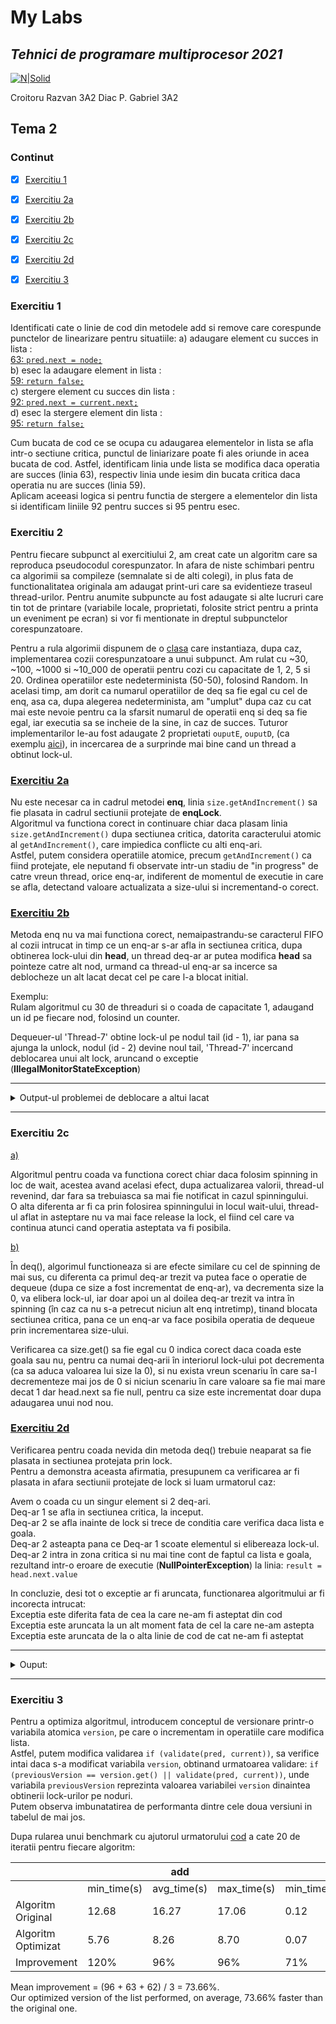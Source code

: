 # My Labs
## _Tehnici de programare multiprocesor 2021_
[![N|Solid](https://plati-taxe.uaic.ro/img/logo-retina1.png)](https://www.info.uaic.ro/)

Croitoru Razvan 3A2
Diac P. Gabriel 3A2



## Tema 2

### Continut
- [x] [Exercitiu 1](https://github.com/gabidiac11/multiprocessor-programming-techniques-java-homework-2/blob/main/README.md#exercitiu-1)
- [x] [Exercitiu 2a](https://github.com/gabidiac11/multiprocessor-programming-techniques-java-homework-2/blob/main/README.md#exercitiu-2a)
- [x] [Exercitiu 2b](https://github.com/gabidiac11/multiprocessor-programming-techniques-java-homework-2/blob/main/README.md#exercitiu-2b)
- [x] [Exercitiu 2c](https://github.com/gabidiac11/multiprocessor-programming-techniques-java-homework-2/blob/main/README.md#exercitiu-2c)
- [x] [Exercitiu 2d](https://github.com/gabidiac11/multiprocessor-programming-techniques-java-homework-2/blob/main/README.md#exercitiu-2d)
- [x] [Exercitiu 3](https://github.com/gabidiac11/multiprocessor-programming-techniques-java-homework-2/blob/main/README.md#exercitiu-3)


### Exercitiu 1

Identificati cate o linie de cod din metodele add si remove care corespunde punctelor de linearizare pentru situatiile:
a) adaugare element cu succes in lista :  
[63: `pred.next = node;`](https://github.com/gabidiac11/multiprocessor-programming-techniques-java-homework-2/blob/6f8e8c106fa0c74832ad76dd96126fd3e1ea35c0/TpmEx1/src/main/java/lists/CoarseList.java#L63)  
b) esec la adaugare element in lista :  
[59: `return false;`](https://github.com/gabidiac11/multiprocessor-programming-techniques-java-homework-2/blob/6f8e8c106fa0c74832ad76dd96126fd3e1ea35c0/TpmEx1/src/main/java/lists/CoarseList.java#L59)  
c) stergere element cu succes din lista :  
[92: `pred.next = current.next;`](https://github.com/gabidiac11/multiprocessor-programming-techniques-java-homework-2/blob/6f8e8c106fa0c74832ad76dd96126fd3e1ea35c0/TpmEx1/src/main/java/lists/CoarseList.java#L92)  
d) esec la stergere element din lista :  
[95: `return false;`](https://github.com/gabidiac11/multiprocessor-programming-techniques-java-homework-2/blob/6f8e8c106fa0c74832ad76dd96126fd3e1ea35c0/TpmEx1/src/main/java/lists/CoarseList.java#L95)  

Cum bucata de cod ce se ocupa cu adaugarea elementelor in lista se afla intr-o sectiune critica, punctul de liniarizare poate fi ales oriunde
in acea bucata de cod. Astfel, identificam linia unde lista se modifica daca operatia are succes (linia 63), respectiv linia unde iesim din bucata critica daca operatia nu are succes (linia 59).  
Aplicam aceeasi logica si pentru functia de stergere a elementelor din lista si identificam liniile 92 pentru succes si 95 pentru esec.

### Exercitiu 2

Pentru fiecare subpunct al exercitiului 2, am creat cate un algoritm care sa reproduca pseudocodul corespunzator. In afara de niste schimbari pentru ca algorimii sa compileze (semnalate si de alti colegi), in plus fata de functionalitatea originala am adaugat print-uri care sa evidentieze traseul thread-urilor. Pentru anumite subpuncte au fost adaugate si alte lucruri care tin tot de printare (variabile locale, proprietati, folosite strict pentru a printa un eveniment pe ecran) si vor fi mentionate in dreptul subpunctelor corespunzatoare.

Pentru a rula algorimii dispunem de o [clasa](https://github.com/gabidiac11/multiprocessor-programming-techniques-java-homework-2/blob/6f8e8c106fa0c74832ad76dd96126fd3e1ea35c0/TpmEx2/src/main/java/ThreadsRun.java#L6) care instantiaza, dupa caz, implementarea cozii corespunzatoare a unui subpunct. Am rulat cu ~30, ~100, ~1000 si ~10_000 de operatii pentru cozi cu capacitate de 1, 2, 5 si 20. Ordinea operatiilor este nedeterminista (50-50), folosind Random. In acelasi timp, am dorit ca numarul operatiilor de deq sa fie egal cu cel de enq, asa ca, dupa alegerea nedeterminista, am "umplut" dupa caz cu cat mai este nevoie pentru ca la sfarsit numarul de operatii enq si deq sa fie egal, iar executia sa se incheie de la sine, in caz de succes. Tuturor implementarilor le-au fost adaugate 2 proprietati `ouputE`, `ouputD`, (ca exemplu [aici](https://github.com/gabidiac11/multiprocessor-programming-techniques-java-homework-2/blob/6f8e8c106fa0c74832ad76dd96126fd3e1ea35c0/TpmEx2/src/main/java/a/BoundedQueue.java#L34)), in incercarea de a surprinde mai bine cand un thread a obtinut lock-ul.

### [Exercitiu 2a](https://github.com/gabidiac11/multiprocessor-programming-techniques-java-homework-2/blob/6f8e8c106fa0c74832ad76dd96126fd3e1ea35c0/TpmEx2/src/main/java/a/BoundedQueue.java#L9)

Nu este necesar ca in cadrul metodei **enq**, linia `size.getAndIncrement()` sa fie plasata in cadrul sectiunii protejate de **enqLock**.  
Algoritmul va functiona corect in continuare chiar daca plasam linia `size.getAndIncrement()` dupa sectiunea critica, datorita caracterului atomic
al `getAndIncrement()`, care impiedica conflicte cu alti enq-ari.  
Astfel, putem considera operatiile atomice, precum `getAndIncrement()` ca fiind protejate, ele neputand fi observate intr-un stadiu de "in progress" 
de catre vreun thread, orice enq-ar, indiferent de momentul de executie in care se afla, detectand valoare actualizata a size-ului si incrementand-o corect.

### [Exercitiu 2b](https://github.com/gabidiac11/multiprocessor-programming-techniques-java-homework-2/blob/6f8e8c106fa0c74832ad76dd96126fd3e1ea35c0/TpmEx2/src/main/java/b/BoundedQueue.java#L8)

Metoda enq nu va mai functiona corect, nemaipastrandu-se caracterul FIFO al cozii intrucat in timp ce un enq-ar s-ar afla in sectiunea critica,
dupa obtinerea lock-ului din **head**, un thread deq-ar ar putea modifica **head** sa pointeze catre alt nod, urmand ca thread-ul enq-ar sa incerce
sa deblocheze un alt lacat decat cel pe care l-a blocat initial.

Exemplu:  
Rulam algoritmul cu 30 de threaduri si o coada de capacitate 1, adaugand un id pe fiecare nod, folosind un counter.

Dequeuer-ul 'Thread-7' obtine lock-ul pe nodul tail (id - 1), iar pana sa ajunga la unlock, nodul (id - 2) devine noul tail,
'Thread-7' incercand deblocarea unui alt lock, aruncand o exceptie (**IllegalMonitorStateException**)

---

<details>
    <summary>
    Output-ul problemei de deblocare a altui lacat
    </summary>
-----------------Started test non-det [1 capacity, 30 num of threads]-----------------

DEQ: 'Thread-0' wants lock   
DEQ: 'Thread-1' wants lock   
DEQ: 'Thread-0' gets lock node-id-0  

DEQ: 'Thread-0' awaits notEmptyCondition   
DEQ: 'Thread-1' gets lock node-id-0    

DEQ: 'Thread-1' awaits notEmptyCondition  
ENQ: 'Thread-2' wants lock  
ENQ: 'Thread-3' wants lock  
ENQ: 'Thread-4' wants lock  
ENQ: 'Thread-2' gets lock node-id-0  
ENQ: 'Thread-5' wants lock  
ENQ: 'Thread-6' wants lock  
ENQ: 'Thread-2' added a new node 2, id-1  
ENQ: 'Thread-8' wants lock  
DEQ: 'Thread-7' wants lock  
DEQ: 'Thread-10' wants lock  
ENQ: 'Thread-12' wants lock  
ENQ: 'Thread-2' must wake dequeuers  
ENQ: 'Thread-9' wants lock  
ENQ: 'Thread-14' wants lock  
ENQ: 'Thread-2' releases lock  
DEQ: 'Thread-13' wants lock  
DEQ: 'Thread-7' gets lock node-id-1  

DEQ: 'Thread-11' wants lock  
DEQ: 'Thread-19' wants lock  
DEQ: 'Thread-7' removes node 2, id-1  
DEQ: 'Thread-18' wants lock  
ENQ: 'Thread-3' gets lock node-id-0  
ENQ: 'Thread-17' wants lock  
ENQ: 'Thread-2' wants DEQ-lock  
DEQ: 'Thread-16' wants lock  
ENQ: 'Thread-15' wants lock  
DEQ: 'Thread-27' wants lock  
ENQ: 'Thread-2' gets DEQ-lock node-id-2  

DEQ: 'Thread-26' wants lock  
DEQ: 'Thread-25' wants lock  
ENQ: 'Thread-24' wants lock  
ENQ: 'Thread-3' added a new node 3, id-2  
ENQ: 'Thread-3' must wake dequeuers  
DEQ: 'Thread-23' wants lock  
DEQ: 'Thread-22' wants lock  
DEQ: 'Thread-7' must wake enqueuers  
DEQ: 'Thread-21' wants lock  
DEQ: 'Thread-20' wants lock  
DEQ: 'Thread-7' may be about to release lock id-2, but has lock for node-id-1  
ENQ: 'Thread-3' may be about to release lock id-1, but has lock for node-id-0  
ENQ: 'Thread-29' wants lock  
ENQ: 'Thread-2' releases DEQ-lock  
ENQ: 'Thread-28' wants lock  
DEQ: 'Thread-16' gets lock node-id-2  

DEQ: 'Thread-16' removes node 3, id-2  
DEQ: 'Thread-16' must wake enqueuers  
DEQ: 'Thread-16' releases lock  
DEQ: 'Thread-16' wants ENQ-lock  
DEQ: 'Thread-27' gets lock node-id-2  

DEQ: 'Thread-27' awaits notEmptyCondition  
DEQ: 'Thread-26' gets lock node-id-2  

DEQ: 'Thread-26' awaits notEmptyCondition  
DEQ: 'Thread-25' gets lock node-id-2  

DEQ: 'Thread-25' awaits notEmptyCondition  
DEQ: 'Thread-23' gets lock node-id-2  

DEQ: 'Thread-23' awaits notEmptyCondition  
DEQ: 'Thread-22' gets lock node-id-2  

DEQ: 'Thread-22' awaits notEmptyCondition  
DEQ: 'Thread-21' gets lock node-id-2  

ENQ: 'Thread-30' wants lock  
ENQ: 'Thread-31' wants lock  
DEQ: 'Thread-21' awaits notEmptyCondition  
DEQ: 'Thread-20' gets lock node-id-2  

DEQ: 'Thread-20' awaits notEmptyCondition  
DEQ: 'Thread-16' gets ENQ-lock node-id-2  

DEQ: 'Thread-16' releases ENQ-lock  
ENQ: 'Thread-30' gets lock node-id-2  
ENQ: 'Thread-30' added a new node 30, id-3  
ENQ: 'Thread-30' must wake dequeuers  
ENQ: 'Thread-30' releases lock  
ENQ: 'Thread-30' wants DEQ-lock  
ENQ: 'Thread-31' gets lock node-id-2  
ENQ: 'Thread-31' awaits notFullCondition  
ENQ: 'Thread-30' gets DEQ-lock node-id-3  

ENQ: 'Thread-30' releases DEQ-lock  
DEQ: 'Thread-27' removes node 30, id-3  
DEQ: 'Thread-27' must wake enqueuers  
DEQ: 'Thread-27' may be about to release lock id-3, but has lock for node-id-2  
Exception in thread "Thread-7" Exception in thread "Thread-3" java.lang.IllegalMonitorStateException  
at java.base/java.util.concurrent.locks.ReentrantLock$Sync.tryRelease(ReentrantLock.java:175)  
at java.base/java.util.concurrent.locks.AbstractQueuedSynchronizer.release(AbstractQueuedSynchronizer.java:1007)  
at java.base/java.util.concurrent.locks.ReentrantLock.unlock(ReentrantLock.java:494)  
at b.BoundedQueue.enq(BoundedQueue.java:55)  
at ThreadsRun.lambda$RunTest$0(ThreadsRun.java:50)  
at java.base/java.lang.Thread.run(Thread.java:833)  
java.lang.IllegalMonitorStateException  
at java.base/java.util.concurrent.locks.ReentrantLock$Sync.tryRelease(ReentrantLock.java:175)  
at java.base/java.util.concurrent.locks.AbstractQueuedSynchronizer.release(AbstractQueuedSynchronizer.java:1007)  
at java.base/java.util.concurrent.locks.ReentrantLock.unlock(ReentrantLock.java:494)  
at b.BoundedQueue.deq(BoundedQueue.java:109)  
at java.base/java.lang.Thread.run(Thread.java:833)  
Exception in thread "Thread-27" java.lang.IllegalMonitorStateException  
at java.base/java.util.concurrent.locks.ReentrantLock$Sync.tryRelease(ReentrantLock.java:175)  
at java.base/java.util.concurrent.locks.AbstractQueuedSynchronizer.release(AbstractQueuedSynchronizer.java:1007)  
at java.base/java.util.concurrent.locks.ReentrantLock.unlock(ReentrantLock.java:494)  
at b.BoundedQueue.deq(BoundedQueue.java:109)  
at java.base/java.lang.Thread.run(Thread.java:833)  

</details>

---

### Exercitiu 2c


[a)](https://github.com/gabidiac11/multiprocessor-programming-techniques-java-homework-2/blob/6f8e8c106fa0c74832ad76dd96126fd3e1ea35c0/TpmEx2/src/main/java/c/BoundedQueueSpinning.java#L9) 

Algoritmul pentru coada va functiona corect chiar daca folosim spinning in loc de wait, acestea avand acelasi efect,
dupa actualizarea valorii, thread-ul revenind, dar fara sa trebuiasca sa mai fie notificat in cazul spinningului.  
O alta diferenta ar fi ca prin folosirea spinningului in locul wait-ului, thread-ul aflat in asteptare nu va mai face release
la lock, el fiind cel care va continua atunci cand operatia asteptata va fi posibila.

[b)](https://github.com/gabidiac11/multiprocessor-programming-techniques-java-homework-2/blob/6f8e8c106fa0c74832ad76dd96126fd3e1ea35c0/TpmEx2/src/main/java/c/BoundedQueueSpinningMixed.java#L9)

În deq(), algorimul functioneaza si are efecte similare cu cel de spinning de mai sus, cu diferenta ca primul deq-ar trezit va putea face o operatie de dequeue (dupa ce size a fost incrementat de enq-ar), va decrementa size la 0, va elibera lock-ul, iar doar apoi un al doilea deq-ar trezit va intra în spinning (în caz ca nu s-a petrecut niciun alt enq intretimp), tinand blocata sectiunea critica, pana ce un enq-ar va face posibila operatia de dequeue prin incrementarea size-ului.

Verificarea ca size.get() sa fie egal cu 0 indica corect daca coada este goala sau nu, pentru ca numai deq-arii în interiorul lock-ului pot decrementa (ca sa aduca valoarea lui size la 0), si nu exista vreun scenariu în care sa-l decrementeze mai jos de 0 si niciun scenariu în care valoare sa fie mai mare decat 1 dar head.next sa fie null, pentru ca size este incrementat doar dupa adaugarea unui nod nou.


### [Exercitiu 2d](https://github.com/gabidiac11/multiprocessor-programming-techniques-java-homework-2/blob/6f8e8c106fa0c74832ad76dd96126fd3e1ea35c0/TpmEx2/src/main/java/d/UnboundedQueue.java#L7)


Verificarea pentru coada nevida din metoda deq() trebuie neaparat sa fie plasata in sectiunea protejata prin lock.  
Pentru a demonstra aceasta afirmatia, presupunem ca verificarea ar fi plasata in afara sectiunii protejate de lock si luam urmatorul caz:
 
Avem o coada cu un singur element si 2 deq-ari.  
Deq-ar 1 se afla in sectiunea critica, la inceput.  
Deq-ar 2 se afla inainte de lock si trece de conditia care verifica daca lista e goala.  
Deq-ar 2 asteapta pana ce Deq-ar 1 scoate elementul si elibereaza lock-ul.  
Deq-ar 2 intra in zona critica si nu mai tine cont de faptul ca lista e goala, rezultand intr-o eroare de executie (**NullPointerException**) la linia:
`result = head.next.value`  

In concluzie, desi tot o exceptie ar fi aruncata, functionarea algoritmului ar fi incorecta intrucat:  
Exceptia este diferita fata de cea la care ne-am fi asteptat din cod  
Exceptia este aruncata la un alt moment fata de cel la care ne-am astepta  
Exceptia este aruncata de la o alta linie de cod de cat ne-am fi asteptat

---
<details>
    <summary>
    Ouput:
    </summary>
-----------------Started test non-det [1 capacity, 30 num of threads]-----------------
ENQ: 'Thread-0' wants lock   
ENQ: 'Thread-0' gets lock   
ENQ: 'Thread-0' added a new node 0   
ENQ: 'Thread-0' releases lock   
DEQ: 'Thread-1' wants lock   
DEQ: 'Thread-2' wants lock   
DEQ: 'Thread-4' wants lock   
ENQ: 'Thread-3' wants lock   
DEQ: 'Thread-1' gets lock   

ENQ: 'Thread-3' gets lock   
ENQ: 'Thread-3' added a new node 3   
ENQ: 'Thread-8' wants lock   
DEQ: 'Thread-6' wants lock     
ENQ: 'Thread-5' wants lock     
DEQ: 'Thread-10' wants lock     
DEQ: 'Thread-9' wants lock     
ENQ: 'Thread-3' releases lock     
DEQ: 'Thread-1' removes node 0     
ENQ: 'Thread-7' wants lock     
ENQ: 'Thread-16' wants lock   
DEQ: 'Thread-1' releases lock   
ENQ: 'Thread-8' gets lock   
ENQ: 'Thread-8' added a new node 8   
ENQ: 'Thread-21' wants lock   
DEQ: 'Thread-15' wants lock   
ENQ: 'Thread-14' wants lock   
ENQ: 'Thread-13' wants lock   
ENQ: 'Thread-12' wants lock   
ENQ: 'Thread-11' wants lock   
DEQ: 'Thread-25' wants lock   
ENQ: 'Thread-24' wants lock   
ENQ: 'Thread-23' wants lock   
DEQ: 'Thread-29' wants lock   
ENQ: 'Thread-22' wants lock   
ENQ: 'Thread-8' releases lock   
DEQ: 'Thread-20' wants lock     
DEQ: 'Thread-4' gets lock   

DEQ: 'Thread-4' removes node 3   
DEQ: 'Thread-4' releases lock   
DEQ: 'Thread-19' wants lock   
ENQ: 'Thread-18' wants lock   
ENQ: 'Thread-17' wants lock   
DEQ: 'Thread-31' wants lock   
DEQ: 'Thread-32' wants lock   
DEQ: 'Thread-30' wants lock   
DEQ: 'Thread-2' gets lock   
  
DEQ: 'Thread-2' removes node 8   
DEQ: 'Thread-2' releases lock   
ENQ: 'Thread-5' gets lock   
ENQ: 'Thread-28' wants lock   
DEQ: 'Thread-27' wants lock   
DEQ: 'Thread-26' wants lock   
DEQ: 'Thread-6' gets lock   
  
DEQ: 'Thread-6' removes node 5   
DEQ: 'Thread-6' releases lock   
ENQ: 'Thread-5' added a new node 5   
ENQ: 'Thread-5' releases lock   
DEQ: 'Thread-33' wants lock   
ENQ: 'Thread-7' gets lock   
DEQ: 'Thread-10' gets lock   

DEQ: 'Thread-10' removes node 7   
DEQ: 'Thread-10' releases lock   
ENQ: 'Thread-7' added a new node 7   
ENQ: 'Thread-7' releases lock   
DEQ: 'Thread-9' gets lock   

ENQ: 'Thread-16' gets lock   
ENQ: 'Thread-16' added a new node 16   
ENQ: 'Thread-16' releases lock   
ENQ: 'Thread-21' gets lock   
ENQ: 'Thread-21' added a new node 21   
ENQ: 'Thread-21' releases lock   
ENQ: 'Thread-14' gets lock   
ENQ: 'Thread-14' added a new node 14   
ENQ: 'Thread-14' releases lock   
ENQ: 'Thread-13' gets lock   
ENQ: 'Thread-13' added a new node 13   
ENQ: 'Thread-13' releases lock   
ENQ: 'Thread-12' gets lock   
ENQ: 'Thread-12' added a new node 12   
ENQ: 'Thread-12' releases lock   
DEQ: 'Thread-9' releases lock   
ENQ: 'Thread-11' gets lock   
DEQ: 'Thread-15' gets lock   

DEQ: 'Thread-15' removes node 16   
DEQ: 'Thread-15' releases lock   
ENQ: 'Thread-11' added a new node 11   
ENQ: 'Thread-11' releases lock   
DEQ: 'Thread-25' gets lock   

DEQ: 'Thread-25' removes node 21   
DEQ: 'Thread-25' releases lock   
ENQ: 'Thread-24' gets lock   
ENQ: 'Thread-24' added a new node 24   
ENQ: 'Thread-24' releases lock   
DEQ: 'Thread-29' gets lock   
 
DEQ: 'Thread-29' removes node 14   
DEQ: 'Thread-29' releases lock   
ENQ: 'Thread-23' gets lock   
ENQ: 'Thread-23' added a new node 23   
ENQ: 'Thread-23' releases lock   
DEQ: 'Thread-20' gets lock   

DEQ: 'Thread-20' removes node 13   
DEQ: 'Thread-20' releases lock   
ENQ: 'Thread-22' gets lock   
ENQ: 'Thread-22' added a new node 22   
ENQ: 'Thread-22' releases lock   
DEQ: 'Thread-19' gets lock   

DEQ: 'Thread-19' removes node 12   
DEQ: 'Thread-19' releases lock   
ENQ: 'Thread-18' gets lock   
ENQ: 'Thread-18' added a new node 18   
ENQ: 'Thread-18' releases lock   
DEQ: 'Thread-31' gets lock   

DEQ: 'Thread-31' removes node 11   
DEQ: 'Thread-31' releases lock   
ENQ: 'Thread-17' gets lock   
ENQ: 'Thread-17' added a new node 17   
ENQ: 'Thread-17' releases lock   
DEQ: 'Thread-32' gets lock   

DEQ: 'Thread-32' removes node 24   
DEQ: 'Thread-32' releases lock   
ENQ: 'Thread-28' gets lock   
ENQ: 'Thread-28' added a new node 28   
ENQ: 'Thread-28' releases lock   
DEQ: 'Thread-30' gets lock   

DEQ: 'Thread-30' removes node 23   
DEQ: 'Thread-30' releases lock   
DEQ: 'Thread-27' gets lock   

DEQ: 'Thread-27' removes node 22   
DEQ: 'Thread-27' releases lock   
DEQ: 'Thread-26' gets lock   

DEQ: 'Thread-26' removes node 18   
DEQ: 'Thread-26' releases lock   
DEQ: 'Thread-33' gets lock   

DEQ: 'Thread-33' removes node 17   
DEQ: 'Thread-33' releases lock   
java.lang.NullPointerException: Cannot read field "value" because "this.head.next" is null  
	at d.UnboundedQueue.deq(UnboundedQueue.java:52)  
	at java.base/java.lang.Thread.run(Thread.java:833)  
  
</details>

---

### Exercitiu 3

Pentru a optimiza algoritmul, introducem conceptul de versionare printr-o variabila atomica `version`, pe care o incrementam in operatiile
care modifica lista.  
Astfel, putem modifica validarea `if (validate(pred, current))`, sa verifice intai daca s-a modificat variabila `version`, obtinand urmatoarea validare:
`if (previousVersion == version.get() || validate(pred, current))`, unde variabila `previousVersion` reprezinta valoarea variabilei `version` dinaintea
obtinerii lock-urilor pe noduri.  
Putem observa imbunatatirea de performanta dintre cele doua versiuni in tabelul de mai jos.


Dupa rularea unui benchmark cu ajutorul urmatorului [cod](https://github.com/gabidiac11/multiprocessor-programming-techniques-java-homework-2/blob/316e1611163110b4634cbc33612fe57673db4062/TpmEx3/src/main/java/TestRun.java) a cate 20 de iteratii pentru fiecare algoritm:

| |   |add   |   |   | remove  |   |   | contains  |   |
|---|---|---|---|---|---|---|---|---|---|
|   |min_time(s)   |avg_time(s)   |max_time(s)   |min_time(s)   |avg_time(s)   |max_time(s)   |min_time(s)   |avg_time(s)   |max_time(s)   |
|Algoritm Original|12.68   | 16.27  | 17.06  | 0.12  | 0.59  | 0.79  | 5.09  | 26.68  | 35.92  |
|Algoritm Optimizat| 5.76  | 8.26  | 8.70  | 0.07  | 0.36  | 0.41  | 2.15  | 16.43  | 18.59  |
|Improvement|120%| 96%| 96%| 71% | 63%| 92%| 136%| 62% | 93%|

Mean improvement = (96 + 63 + 62) / 3 = 73.66%.  
Our optimized version of the list performed, on average, 73.66% faster than the original one.
